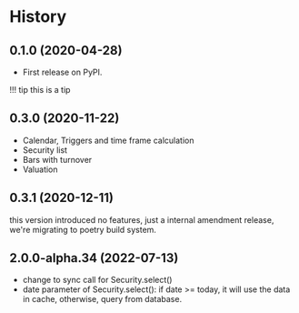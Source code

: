 # History

## 0.1.0 (2020-04-28)


* First release on PyPI.

!!! tip
    this is a tip

## 0.3.0 (2020-11-22)

* Calendar, Triggers and time frame calculation
* Security list
* Bars with turnover
* Valuation

## 0.3.1 (2020-12-11)

this version introduced no features, just a internal amendment release, we're migrating to poetry build system.

## 2.0.0-alpha.34 (2022-07-13)

* change to sync call for Security.select()
* date parameter of Security.select(): if date >= today, it will use the data in cache, otherwise, query from database.